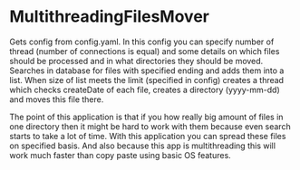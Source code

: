 # MultithreadingFilesMover
Gets config from config.yaml. In this config you can specify number of thread (number of connections is equal) and some details on
which files should be processed and in what directories they should be moved.
Searches in database for files with specified ending and adds them into a list. 
When size of list meets the limit (specified in config) creates a thread which checks createDate of each file, creates a directory
(yyyy-mm-dd) and moves this file there.

The point of this application is that if you how really big amount of files in one directory then it might be hard to work with them
because even search starts to take a lot of time. With this application you can spread these files on specified basis. And also
because this app is multithreading this will work much faster than copy paste using basic OS features.

